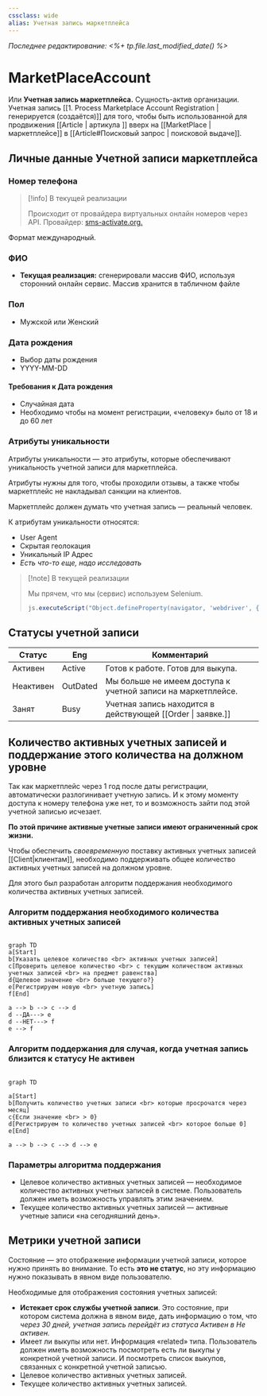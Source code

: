 ```yaml
---
cssclass: wide
alias: Учетная запись маркетплейса
---
```


*Последнее редактирование: <%+ tp.file.last_modified_date() %>*

# MarketPlaceAccount

Или **Учетная запись маркетплейса.** Сущность-актив организации. Учетная запись [[1. Process Marketplace Account Registration | генерируется (создаётся)]] для того, чтобы быть использованной для продвижения [[Article | артикула ]] вверх на [[MarketPlace | маркетплейсе]] в [[Article#Поисковый запрос | поисковой выдаче]].

## Личные данные Учетной записи маркетплейса 

### Номер телефона

>[!info] В текущей реализации
>
>Происходит от провайдера виртуальных онлайн номеров через API. Провайдер: [sms-activate.org.](https://sms-activate.org/ru) 

Формат международный.

### ФИО

- **Текущая реализация:** сгенерировали массив ФИО, используя сторонний онлайн сервис. Массив хранится в табличном файле 

### Пол

- Мужской или Женский

### Дата рождения

- Выбор даты рождения
- YYYY-MM-DD

####  Требования к Дата рождения

- Случайная дата
- Необходимо чтобы на момент регистрации, «человеку» было от 18 и до 60 лет

### Атрибуты уникальности

Атрибуты уникальности — это атрибуты, которые обеспечивают уникальность учетной записи для маркетплейса. 

Атрибуты нужны для того, чтобы проходили отзывы, а также чтобы маркетплейс не накладывал санкции на клиентов.

Маркетплейс должен думать что учетная запись — реальный человек. 

К атрибутам уникальности относятся:  

- User Agent
- Скрытая геолокация
- Уникальный IP Адрес
- *Есть что-то еще, надо исследовать*

>[!note] В текущей реализации 
>
>Мы прячем, что мы (сервис) используем Selenium. 
> ```js
> js.executeScript("Object.defineProperty(navigator, 'webdriver', {get: () => undefined})");```


## Статусы учетной записи

| Статус    | Eng         | Комментарий                                                  |
| --------- | ----------- | ------------------------------------------------------------ |
| Активен   | Active      | Готов к работе. Готов для выкупа.                            |
| Неактивен | OutDated    | Мы больше не имеем доступа к учетной записи на маркетплейсе. |
| Занят     | Busy | Учетная запись находится в действующей [[Order \| заявке.]]  |

## Количество активных учетных записей и поддержание этого количества на должном уровне

Так как маркетплейс через 1 год после даты регистрации, автоматически разлогинивает учетную запись. И к этому моменту доступа к номеру телефона уже нет, то и возможность зайти под этой учетной записью исчезает. 

**По этой причине активные учетные записи имеют ограниченный срок жизни.** 

Чтобы обеспечить *своевременную*  поставку активных учетных записей [[Client|клиентам]], необходимо поддерживать общее количество активных учетных записей на должном уровне. 

Для этого был разработан алгоритм поддержания необходимого количества активных учетных записей. 

### Алгоритм поддержания необходимого количества активных учетных записей 

```mermaid

graph TD
a[Start]
b[Указать целевое количество <br> активных учетных записей]
c[Проверить целевое количество <br> с текущим количеством активных учетных записей <br> на предмет равенства]
d{Целевое значение <br> больше текущего?}
e[Регистрируем новую <br> учетную запись]
f[End]

a --> b --> c --> d
d --ДА---> e
d --НЕТ---> f
e --> f 

```

### Алгоритм поддержания для случая, когда учетная запись близится к статусу Не активен

```mermaid

graph TD

a[Start]
b[Получить количество учетных записи <br> которые просрочатся через месяц]
c{Если значение <br> > 0}
d[Регистрируем то количество учетных записей <br> которое больше 0]
e[End]

a --> b --> c --> d --> e 

```


### Параметры алгоритма поддержания

- Целевое количество активных учетных записей — необходимое количество активных учетных записей в системе. Пользователь должен иметь возможность управлять этим значением. 
- Текущее количество активных учетных записей — активные учетные записи «на сегодняшний день». 

## Метрики учетной записи

Состояние — это отображение информации учетной записи, которое нужно принять во внимание. То есть **это не статус**, но эту информацию нужно показывать в явном виде пользователю. 

Необходимые для отображения состояния учетных записей: 

- **Истекает срок службы учетной записи**. Это состояние, при котором система должна в явном виде, дать информацию о том, что *через 30 дней, учетная запись перейдёт из статуса Активен в Не активен.* 
- Имеет ли выкупы или нет. Информация «related» типа. Пользователь должен иметь возможность посмотреть есть ли выкупы у конкретной учетной записи. И посмотреть список выкупов, связанных с конкретной учетной записью. 
- Целевое количество активных учетных записей.
- Текущее количество активных учетных записей.